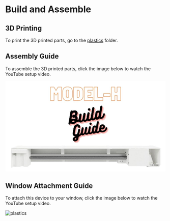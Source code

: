 # Build and Assemble

## 3D Printing
To print the 3D printed parts, go to the [plastics](/hardware/Plastics) folder.

## Assembly Guide
To assemble the 3D printed parts, click the image below to watch the YouTube setup video.

[![Youtube Link](/media/build-cover.jpg)](https://youtu.be/v3KJi99peHg)
 
## Window Attachment Guide
To attach this device to your window, click the image below to watch the YouTube setup video.

![plastics](/plastics)
